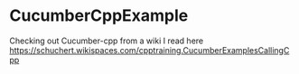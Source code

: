 CucumberCppExample
==================

Checking out Cucumber-cpp from a wiki I read here https://schuchert.wikispaces.com/cpptraining.CucumberExamplesCallingCpp
